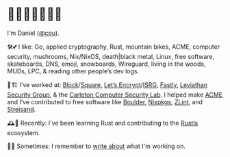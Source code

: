 # 🤖🍄💾🌲💾🍄🤖

I'm Daniel ([@cpu]).

[@cpu]: https://twitter.com/cpu

🛠️💕 I like: Go, applied cryptography, Rust, mountain bikes, ACME, computer security, mushrooms, Nix/NixOS, death|black metal, Linux, free software, skateboards, DNS, emoji, snowboards, Wireguard, living in the woods, MUDs, LPC, & reading other people’s dev logs.

🚧🏗️ I’ve worked at: [Block]/[Square], [Let’s Encrypt][LetsEncrypt]/[ISRG], [Fastly], [Leviathan Security Group], & the [Carleton Computer Security Lab][CCSL]. I helped make [ACME] and I’ve contributed to free software like [Boulder], [Nixpkgs], [ZLint], and [Streisand].

🕰️🦀 Recently: I've been learning Rust and contributing to the [Rustls] ecosystem.

📝🌐 Sometimes: I remember to [write about][log] what I'm working on.

[Block]: https://block.xyz/
[Square]: https://squareup.com/ca/en
[LetsEncrypt]: https://letsencrypt.org/
[ISRG]: https://www.abetterinternet.org/
[Fastly]: https://www.fastly.com/
[Leviathan Security Group]: https://www.leviathansecurity.com/
[CCSL]: https://ccsl.carleton.ca/new/
[ACME]: https://www.rfc-editor.org/rfc/rfc8555
[Boulder]: https://github.com/letsencrypt/boulder
[Nixpkgs]: https://github.com/nixos/nixpkgs
[ZLint]: https://github.com/zmap/zlint
[Streisand]: https://github.com/StreisandEffect/streisand
[Rustls]: https://github.com/rustls/rustls
[log]: https://log.woodweb.ca/
